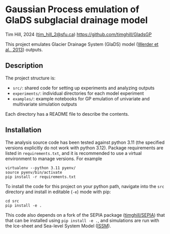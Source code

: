 # Gaussian Process emulation of GlaDS subglacial drainage model

Tim Hill, 2024 (tim_hill_2@sfu.ca)
https://github.com/timghill/GladsGP

This project emulates Glacier Drainage System (GlaDS) model ([Werder et al., 2013](https://doi.org/10.1002/jgrf.20146)) outputs.

## Description

The project structure is:

 * `src/`: shared code for setting up experiments and analyzing outputs
 * `experiments/`: individual directories for each model experiment
 * `examples/`: example notebooks for GP emulation of univariate and multivariate simulation outputs

Each directory has a README file to describe the contents.

## Installation

The analysis source code has been tested against python 3.11 (the specified versions explicitly do not work with python 3.12). Package requirements are listed in `requirements.txt`, and it is recommended to use a virtual environment to manage versions. For example

```
virtualenv --python 3.11 pyenv/
source pyenv/bin/activate
pip install -r requirements.txt
```

To install the code for this project on your python path, navigate into the `src` directory and install in editable (`-e`) mode with pip:

```
cd src
pip install -e .
```

This code also depends on a fork of the SEPIA package ([timghill/SEPIA](https://github.com/timghill/SEPIA)) that that can be installed using `pip install -e .`, and simulations are run with the Ice-sheet and Sea-level System Model ([ISSM](https://github.com/ISSMteam/ISSM)).
